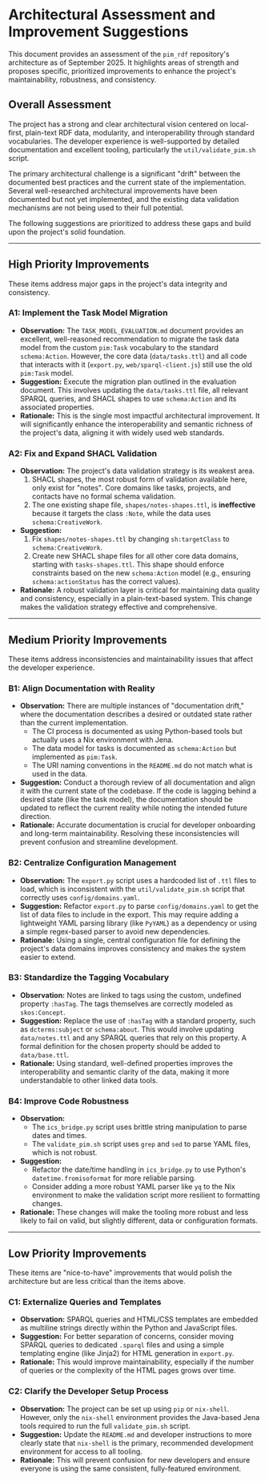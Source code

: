 # Architectural Assessment and Improvement Suggestions

This document provides an assessment of the `pim_rdf` repository's architecture as of September 2025. It highlights areas of strength and proposes specific, prioritized improvements to enhance the project's maintainability, robustness, and consistency.

## Overall Assessment

The project has a strong and clear architectural vision centered on local-first, plain-text RDF data, modularity, and interoperability through standard vocabularies. The developer experience is well-supported by detailed documentation and excellent tooling, particularly the `util/validate_pim.sh` script.

The primary architectural challenge is a significant "drift" between the documented best practices and the current state of the implementation. Several well-researched architectural improvements have been documented but not yet implemented, and the existing data validation mechanisms are not being used to their full potential.

The following suggestions are prioritized to address these gaps and build upon the project's solid foundation.

---

## High Priority Improvements

These items address major gaps in the project's data integrity and consistency.

### A1: Implement the Task Model Migration

- **Observation:** The `TASK_MODEL_EVALUATION.md` document provides an excellent, well-reasoned recommendation to migrate the task data model from the custom `pim:Task` vocabulary to the standard `schema:Action`. However, the core data (`data/tasks.ttl`) and all code that interacts with it (`export.py`, `web/sparql-client.js`) still use the old `pim:Task` model.
- **Suggestion:** Execute the migration plan outlined in the evaluation document. This involves updating the `data/tasks.ttl` file, all relevant SPARQL queries, and SHACL shapes to use `schema:Action` and its associated properties.
- **Rationale:** This is the single most impactful architectural improvement. It will significantly enhance the interoperability and semantic richness of the project's data, aligning it with widely used web standards.

### A2: Fix and Expand SHACL Validation

- **Observation:** The project's data validation strategy is its weakest area.
    1.  SHACL shapes, the most robust form of validation available here, only exist for "notes". Core domains like tasks, projects, and contacts have no formal schema validation.
    2.  The one existing shape file, `shapes/notes-shapes.ttl`, is **ineffective** because it targets the class `:Note`, while the data uses `schema:CreativeWork`.
- **Suggestion:**
    1.  Fix `shapes/notes-shapes.ttl` by changing `sh:targetClass` to `schema:CreativeWork`.
    2.  Create new SHACL shape files for all other core data domains, starting with `tasks-shapes.ttl`. This shape should enforce constraints based on the new `schema:Action` model (e.g., ensuring `schema:actionStatus` has the correct values).
- **Rationale:** A robust validation layer is critical for maintaining data quality and consistency, especially in a plain-text-based system. This change makes the validation strategy effective and comprehensive.

---

## Medium Priority Improvements

These items address inconsistencies and maintainability issues that affect the developer experience.

### B1: Align Documentation with Reality

- **Observation:** There are multiple instances of "documentation drift," where the documentation describes a desired or outdated state rather than the current implementation.
    - The CI process is documented as using Python-based tools but actually uses a Nix environment with Jena.
    - The data model for tasks is documented as `schema:Action` but implemented as `pim:Task`.
    - The URI naming conventions in the `README.md` do not match what is used in the data.
- **Suggestion:** Conduct a thorough review of all documentation and align it with the current state of the codebase. If the code is lagging behind a desired state (like the task model), the documentation should be updated to reflect the current reality while noting the intended future direction.
- **Rationale:** Accurate documentation is crucial for developer onboarding and long-term maintainability. Resolving these inconsistencies will prevent confusion and streamline development.

### B2: Centralize Configuration Management

- **Observation:** The `export.py` script uses a hardcoded list of `.ttl` files to load, which is inconsistent with the `util/validate_pim.sh` script that correctly uses `config/domains.yaml`.
- **Suggestion:** Refactor `export.py` to parse `config/domains.yaml` to get the list of data files to include in the export. This may require adding a lightweight YAML parsing library (like `PyYAML`) as a dependency or using a simple regex-based parser to avoid new dependencies.
- **Rationale:** Using a single, central configuration file for defining the project's data domains improves consistency and makes the system easier to extend.

### B3: Standardize the Tagging Vocabulary

- **Observation:** Notes are linked to tags using the custom, undefined property `:hasTag`. The tags themselves are correctly modeled as `skos:Concept`.
- **Suggestion:** Replace the use of `:hasTag` with a standard property, such as `dcterms:subject` or `schema:about`. This would involve updating `data/notes.ttl` and any SPARQL queries that rely on this property. A formal definition for the chosen property should be added to `data/base.ttl`.
- **Rationale:** Using standard, well-defined properties improves the interoperability and semantic clarity of the data, making it more understandable to other linked data tools.

### B4: Improve Code Robustness

- **Observation:**
    - The `ics_bridge.py` script uses brittle string manipulation to parse dates and times.
    - The `validate_pim.sh` script uses `grep` and `sed` to parse YAML files, which is not robust.
- **Suggestion:**
    - Refactor the date/time handling in `ics_bridge.py` to use Python's `datetime.fromisoformat` for more reliable parsing.
    - Consider adding a more robust YAML parser like `yq` to the Nix environment to make the validation script more resilient to formatting changes.
- **Rationale:** These changes will make the tooling more robust and less likely to fail on valid, but slightly different, data or configuration formats.

---

## Low Priority Improvements

These items are "nice-to-have" improvements that would polish the architecture but are less critical than the items above.

### C1: Externalize Queries and Templates

- **Observation:** SPARQL queries and HTML/CSS templates are embedded as multiline strings directly within the Python and JavaScript files.
- **Suggestion:** For better separation of concerns, consider moving SPARQL queries to dedicated `.sparql` files and using a simple templating engine (like Jinja2) for HTML generation in `export.py`.
- **Rationale:** This would improve maintainability, especially if the number of queries or the complexity of the HTML pages grows over time.

### C2: Clarify the Developer Setup Process

- **Observation:** The project can be set up using `pip` or `nix-shell`. However, only the `nix-shell` environment provides the Java-based Jena tools required to run the full `validate_pim.sh` script.
- **Suggestion:** Update the `README.md` and developer instructions to more clearly state that `nix-shell` is the primary, recommended development environment for access to all tooling.
- **Rationale:** This will prevent confusion for new developers and ensure everyone is using the same consistent, fully-featured environment.
